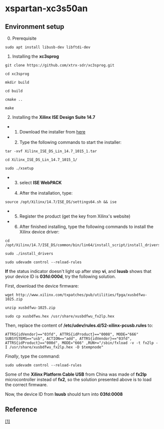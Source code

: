 # xspartan-xc3s50an

## Environment setup

0. Prerequisite

```
sudo apt install libusb-dev libftdi-dev
```

1. Installing the **xc3sprog**

```
git clone https://github.com/xtrx-sdr/xc3sprog.git

cd xc3sprog

mkdir build

cd build

cmake ..

make
```

2. Installing the **Xilinx ISE Design Suite 14.7**

* 1. Download the installer from [here](https://www.xilinx.com/support/download.html)

* 2. Type the following commands to start the installer:

```
tar -xvf Xilinx_ISE_DS_Lin_14.7_1015_1.tar

cd Xilinx_ISE_DS_Lin_14.7_1015_1/

sudo ./xsetup
```

* 3. select **ISE WebPACK**

* 4. After the installation, type:

```
source /opt/Xilinx/14.7/ISE_DS/settings64.sh && ise
```

* 5. Register the product (get the key from Xilinx's website)

* 6. After finished installing, type the following commands to install the Xilinx device driver:

```
cd /opt/Xilinx/14.7/ISE_DS/common/bin/lin64/install_script/install_drivers

sudo ./install_drivers

sudo udevadm control --reload-rules
```
**If** the status indicator doesn't light up after step **vi**, and **lsusb** shows that your device ID is **03fd:000d**, try the following solution.

First, download the device firmware:

```
wget http://www.xilinx.com/txpatches/pub/utilities/fpga/xusbdfwu-1025.zip

unzip xusbdfwu-1025.zip

sudo cp xusbdfwu.hex /usr/share/xusbdfwu_fx2lp.hex
```

Then, replace the content of **/etc/udev/rules.d/52-xilinx-pcusb.rules** to:

```
ATTRS{idVendor}=="03fd", ATTRS{idProduct}=="0008", MODE="666"
SUBSYSTEMS=="usb", ACTION=="add", ATTRS{idVendor}=="03fd", ATTRS{idProduct}=="000d", MODE="666" ,RUN+="/sbin/fxload -v -t fx2lp -I /usr/share/xusbdfwu_fx2lp.hex -D $tempnode"
```

*Finally*, type the command:

```
sudo udevadm control --reload-rules
```

Some of the **Xilinx Platform Cable USB** from China was made of **fx2lp** microcontroller instead of **fx2**, so the solution presented above is to load the correct firmware.

Now, the device ID from **lsusb** should turn into **03fd:0008**

## Reference

[[1]](https://isite.tw/2015/09/30/13717)
